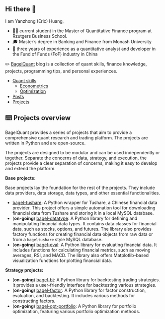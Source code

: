 ## Hi there 👋

I am Yanzhong (Eric) Huang,
- 👨‍🎓 current student in the Master of Quantitative Finance program at Rzutgers Business School.
- 🎓 Master’s degree in Banking and Finance from Monash University
- 💼 three years of experience as a quantitative analyst and developer in the Fund of Funds (FoF) industry in China

✏️ [BagelQuant](https://bagelquant.com) blog is a collection of quant skills, finance knowledge, projects, programming tips, and personal experiences. 

- [Quant skills](https://bagelquant.com/quant-skills/)
  - [Econometrics](https://bagelquant.com/econometrics/)
  - [Optimization](https://bagelquant.com/optimization/)
- [Posts](https://bagelquant.com/posts/)
- [Projects](https://bagelquant.com/projects/)


## ⌨️ Projects overview

BagelQuant provides a series of projects that aim to provide a comprehensive quant research and trading platform. The projects are written in Python and are open-source.

The projects are designed to be modular and can be used independently or together. Separate the concerns of data, strategy, and execution, the projects provide a clear separation of concerns, making it easy to develop and extend the platform.

**Base projects:**

Base projects lay the foundation for the rest of the projects. They include data providers, data storage, data types, and other essential functionalities.

-  [bagel-tushare](https://github.com/bagelquant/bagel-tushare): A Python wrapper for Tushare, a Chinese financial data provider. This project offers a simple automation tool for downloading financial data from Tushare and storing it in a local MySQL database.
- (**on-going**) [bagel-datatype](https://github.com/bagelquant/bagel-datatype): A Python library for defining and manipulating financial data types. It contains data classes for financial data, such as stocks, options, and futures. The library also provides factory functions for creating financial data objects from raw data or from a `bageltushare` style MySQL database.
- (**on-going**) [bagel-eval](https://github.com/bagelquant/bagel-eval): A Python library for evaluating financial data. It includes functions for calculating financial metrics, such as moving averages, RSI, and MACD. The library also offers Matplotlib-based visualization functions for plotting financial data.

**Strategy projects:**

- (**on-going**) [bagel-bt](https://github.com/bagelquant/bagel-bt): A Python library for backtesting trading strategies. It provides a user-friendly interface for backtesting various strategies.
- (**on-going**) [bagel-factor](https://github.com/bagelquant/bagel-factor): A Python library for factor construction, evaluation, and backtesting. It includes various methods for constructing factors.
- (**on-going**) [bagel-opt-portfolio](https://github.com/bagelquant/bagel-portfolio): A Python library for portfolio optimization, featuring various portfolio optimization methods.
